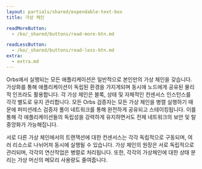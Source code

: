 ```yaml
---
layout: partials/shared/expendable-text-box
title: 가상 체인

readMoreButton:
  - /ko/_shared/buttons/read-more-btn.md

readLessButton:
  - /ko/_shared/buttons/read-less-btn.md
extra:
  - extra.md
---
```


Orbs에서 실행되는 모든 애플리케이션은 일반적으로 본인만의 가상 체인을 갖습니다. 가상화를 통해 애플리케이션이 독립된 환경을 가지게되며 동시에 노드에게 공유된 물리적 인프라도 활용합니다. 각 가상 체인은 블록, 상태 및 자체적인 컨센서스 인스턴스를 각각 별도로 유지 관리합니다. 모든 Orbs 검증자는 모든 가상 체인을 병렬 실행하기 때문에 퍼미션레스 검증자 풀이 네트워크를 통해 완전하게 공유되고 스테이킹됩니다. 이를 통해 각 애플리케이션들의 독립성을 강력하게 유지하면서도 전체 네트워크의 보안 및 탈중앙화가 가능해집니다.

서로 다른 가상 체인에서의 트랜잭션에 대한 컨센서스는 각각 독립적으로 구동되며, 여러 리소스로 나뉘어져 동시에 실행될 수 있습니다. 가상 체인의 원장은 서로 독립적으로 관리되며, 각각의 연산작업은 병렬로 처리됩니다. 또한, 각각의 가상체인에 대한 상태 분리는 가상 머신의 메모리 사용량도 줄여줍니다.
